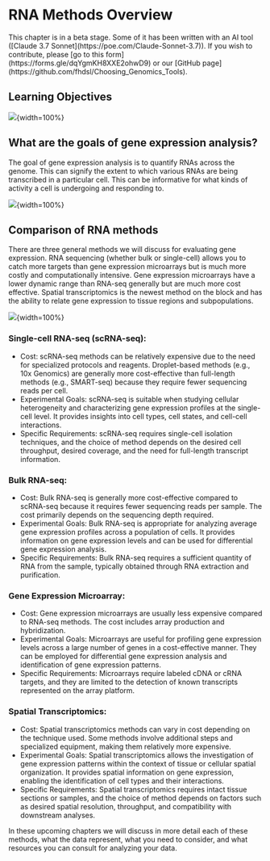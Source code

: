 


# RNA Methods Overview

<div class = "warning">
This chapter is in a beta stage. Some of it has been written with an AI tool ([Claude 3.7 Sonnet](https://poe.com/Claude-Sonnet-3.7)). If you wish to contribute, please [go to this form](https://forms.gle/dqYgmKH8XXE2ohwD9) or our [GitHub page](https://github.com/fhdsl/Choosing_Genomics_Tools).
</div>

## Learning Objectives

![](10-RNA_files/figure-docx//1YwxXy2rnUgbx_7B7ENH9wpDX-j6JpJz6lGVzOkjo0qY_g12890ae15d7_0_76.png){width=100%}

## What are the goals of gene expression analysis?

The goal of gene expression analysis is to quantify RNAs across the genome. This can signify the extent to which various RNAs are being transcribed in a particular cell. This can be informative for what kinds of activity a cell is undergoing and responding to.

![](10-RNA_files/figure-docx//1YwxXy2rnUgbx_7B7ENH9wpDX-j6JpJz6lGVzOkjo0qY_g142c259a793_0_0.png){width=100%}

## Comparison of RNA methods

There are three general methods we will discuss for evaluating gene expression. RNA sequencing (whether bulk or single-cell) allows you to catch more targets than gene expression microarrays but is much more costly and computationally intensive. Gene expression microarrays have a lower dynamic range than RNA-seq generally but are much more cost effective. Spatial transcriptomics is the newest method on the block and has the ability to relate gene expression to tissue regions and subpopulations.

![](10-RNA_files/figure-docx//1YwxXy2rnUgbx_7B7ENH9wpDX-j6JpJz6lGVzOkjo0qY_g13438a9a5b2_0_80.png){width=100%}

### Single-cell RNA-seq (scRNA-seq):

- Cost: scRNA-seq methods can be relatively expensive due to the need for specialized protocols and reagents. Droplet-based methods (e.g., 10x Genomics) are generally more cost-effective than full-length methods (e.g., SMART-seq) because they require fewer sequencing reads per cell.
- Experimental Goals: scRNA-seq is suitable when studying cellular heterogeneity and characterizing gene expression profiles at the single-cell level. It provides insights into cell types, cell states, and cell-cell interactions.
- Specific Requirements: scRNA-seq requires single-cell isolation techniques, and the choice of method depends on the desired cell throughput, desired coverage, and the need for full-length transcript information.

### Bulk RNA-seq:

- Cost: Bulk RNA-seq is generally more cost-effective compared to scRNA-seq because it requires fewer sequencing reads per sample. The cost primarily depends on the sequencing depth required.
- Experimental Goals: Bulk RNA-seq is appropriate for analyzing average gene expression profiles across a population of cells. It provides information on gene expression levels and can be used for differential gene expression analysis.
- Specific Requirements: Bulk RNA-seq requires a sufficient quantity of RNA from the sample, typically obtained through RNA extraction and purification.

### Gene Expression Microarray:
- Cost: Gene expression microarrays are usually less expensive compared to RNA-seq methods. The cost includes array production and hybridization.
- Experimental Goals: Microarrays are useful for profiling gene expression levels across a large number of genes in a cost-effective manner. They can be employed for differential gene expression analysis and identification of gene expression patterns.
- Specific Requirements: Microarrays require labeled cDNA or cRNA targets, and they are limited to the detection of known transcripts represented on the array platform.

### Spatial Transcriptomics:
- Cost: Spatial transcriptomics methods can vary in cost depending on the technique used. Some methods involve additional steps and specialized equipment, making them relatively more expensive.
- Experimental Goals: Spatial transcriptomics allows the investigation of gene expression patterns within the context of tissue or cellular spatial organization. It provides spatial information on gene expression, enabling the identification of cell types and their interactions.
- Specific Requirements: Spatial transcriptomics requires intact tissue sections or samples, and the choice of method depends on factors such as desired spatial resolution, throughput, and compatibility with downstream analyses.

In these upcoming chapters we will discuss in more detail each of these methods, what the data represent, what you need to consider, and what resources you can consult for analyzing your data.
